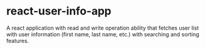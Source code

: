 # react-user-info-app

A react application with read and write operation ability that fetches user list with user information (first name, last name, etc.) with searching and sorting features.
